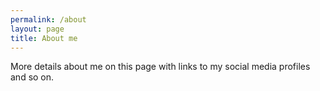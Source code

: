 ```yaml
---
permalink: /about
layout: page
title: About me
---
```


More details about me on this page with links to my social media profiles and so on.
